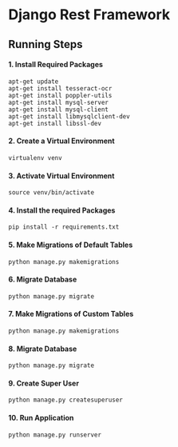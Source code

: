# Django Rest Framework
## Running Steps

#### 1. Install Required Packages
`apt-get update`<br>
`apt-get install tesseract-ocr`<br>
`apt-get install poppler-utils`<br>
`apt-get install mysql-server`<br>
`apt-get install mysql-client`<br>
`apt-get install libmysqlclient-dev`<br>
`apt-get install libssl-dev`<br>

#### 2. Create a Virtual Environment
`virtualenv venv`<br>

#### 3. Activate Virtual Environment
`source venv/bin/activate`<br>

#### 4. Install the required Packages
`pip install -r requirements.txt`<br>

#### 5. Make Migrations of Default Tables
`python manage.py makemigrations`<br>

#### 6. Migrate Database
`python manage.py migrate`<br>

#### 7. Make Migrations of Custom Tables
`python manage.py makemigrations`<br>

#### 8. Migrate Database
`python manage.py migrate`<br>

#### 9. Create Super User
`python manage.py createsuperuser`<br>

#### 10. Run Application

`python manage.py runserver`<br>
